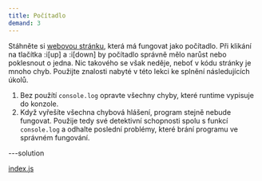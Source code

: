 ```yaml
---
title: Počítadlo
demand: 3
---
```


Stáhněte si [webovou stránku](https://github.com/Czechitas-podklady-WEB/Cviceni-Pocitadlo/archive/refs/heads/main.zip), která má fungovat jako počítadlo. Při klikání na tlačítka :i[up] a :i[down] by počítadlo správně mělo narůst nebo poklesnout o jedna. Nic takového se však neděje, neboť v kódu stránky je mnoho chyb. Použijte znalosti nabyté v této lekci ke splnění následujících úkolů.

1. Bez použítí `console.log` opravte všechny chyby, které runtime vypisuje do konzole.
1. Když vyřešíte všechna chybová hlášení, program stejně nebude fungovat. Použije tedy své detektivní schopnosti spolu s funkcí `console.log` a odhalte poslední problémy, které brání programu ve správném fungování.

---solution

[index.js](https://github.com/Czechitas-podklady-WEB/Cviceni-Pocitadlo/blob/reseni/index.js)
